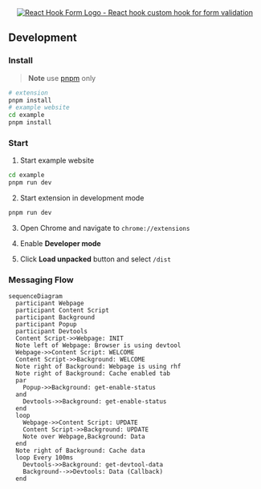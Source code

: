 <div align="center">
        <a href="https://react-hook-form.com" title="React Hook Form - Simple React forms validation">
            <img src="https://raw.githubusercontent.com/react-hook-form/react-hook-form/master/docs/logo.png" alt="React Hook Form Logo - React hook custom hook for form validation" />
        </a>
</div>

## Development

### Install

> **Note**
> use [pnpm](https://pnpm.io/) only

```bash
# extension
pnpm install
# example website
cd example
pnpm install
```

### Start

1. Start example website

```bash
cd example
pnpm run dev
```

2. Start extension in development mode

```bash
pnpm run dev
```

3. Open Chrome and navigate to `chrome://extensions`

4. Enable **Developer mode**

5. Click **Load unpacked** button and select `/dist`

### Messaging Flow

```mermaid
sequenceDiagram
  participant Webpage
  participant Content Script
  participant Background
  participant Popup
  participant Devtools
  Content Script->>Webpage: INIT
  Note left of Webpage: Browser is using devtool
  Webpage->>Content Script: WELCOME
  Content Script->>Background: WELCOME
  Note right of Background: Webpage is using rhf
  Note right of Background: Cache enabled tab
  par
    Popup->>Background: get-enable-status
  and
    Devtools->>Background: get-enable-status
  end
  loop
    Webpage->>Content Script: UPDATE
    Content Script->>Background: UPDATE
    Note over Webpage,Background: Data
  end
  Note right of Background: Cache data
  loop Every 100ms
    Devtools->>Background: get-devtool-data
    Background-->>Devtools: Data (Callback)
  end
```
